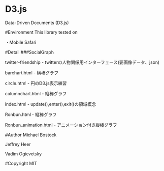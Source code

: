 # D3.js
Data-Driven Documents (D3.js)

#Environment
This library tested on

・Mobile Safari

#Detail
###SocialGraph

twitter-friendship - twitterの人物関係用インターフェース(要画像データ、json)

barchart.html - 横棒グラフ

circle.html - 円のD3.js表示練習

columnchart.html - 縦棒グラフ

index.html - update(),enter(),exit()の領域概念

Ronbun.html - 縦棒グラフ

Ronbun_animation.html - アニメーション付き縦棒グラフ

#Author
Michael Bostock

Jeffrey Heer

Vadim Ogievetsky

#Copyright
MIT
